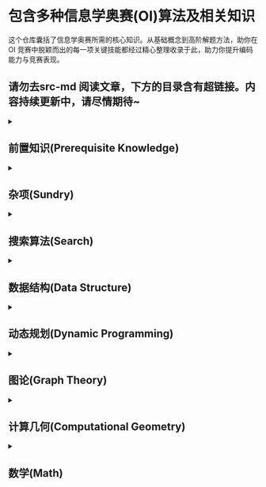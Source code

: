 # 包含多种信息学奥赛(OI)算法及相关知识

这个仓库囊括了信息学奥赛所需的核心知识。从基础概念到高阶解题方法，助你在 OI 竞赛中脱颖而出的每一项关键技能都经过精心整理收录于此，助力你提升编码能力与竞赛表现。

## **请勿去src-md 阅读文章，下方的目录含有超链接。内容持续更新中，请尽情期待~**

<details>
  <summary><h2>前置知识(Prerequisite Knowledge)</h2></summary>

  - [STL(标准模板库)](https://www.cnblogs.com/wz150432/articles/19065746)
  - [对拍](https://www.cnblogs.com/wz150432/articles/19065570)
  - [常用库函数](https://www.cnblogs.com/wz150432/articles/19065641)
  - 时间复杂度估算
</details>

<details>
  <summary><h2>杂项(Sundry)</h2></summary>

  - [二分查找(Binary Search)](https://www.cnblogs.com/wz150432/articles/19065671)
  - 贪心算法(Greedy)
  - [排序(Sort)](https://www.cnblogs.com/wz150432/articles/19065278)
  - 高精度算法(High Precision)
  - 位运算(Bitwise Operation)
  - 前缀和与差分(Prefix Sum and Difference)
  - 倍增算法(Binary Lifting)
  - KMP 匹配算法(KMP Matching)
  - 点分治(Centroid Decomposition)
  - 分块处理(Block Processing)
  - CDQ 分治(CDQ Divide and Conquer)
</details>

<details><summary><h2>搜索算法(Search)</h2></summary>

  - 广度优先搜索(BFS)
  - 深度优先搜索(DFS)
  - 剪枝(Pruning)
  - 迭代加深(Iterative Deepening)
  - 中途相遇法(Meet-in-the-Middle)
  - 双向广度优先搜索(Bidirectional BFS)
  - 双向深度优先搜索(Bidirectional DFS)
  - 搜索的数据流优化(Data Structure Optimization For Searching)
  - A\*算法(A\*)
  - IDE\*算法(IDE\*)
  - 模拟退火(Simulated Annealing)
</details>

<details><summary><h2>数据结构(Data Structure)</h2></summary>

  - [栈与队列(Stack And Queue)](https://www.cnblogs.com/wz150432/articles/19064929)
  - 单调栈与单调队列(Monotonic Stack And Queue)
  - [堆(Heap)](https://github.com/wz150432/OI-cpp/blob/main/Data-Structure/Heap.md)
  - [稀疏表(Sparse Table)](https://www.cnblogs.com/wz150432/articles/19064928)
  - 哈希表(Hash Table)
  - 并查集(Disjoint Set Union)
  - 树状数组(Binary Indexed Tree)
  - 线段树(Segment Tree)
  - 字典树(Trie)
  - [树堆(Treap)](https://www.cnblogs.com/wz150432/articles/19064930)
  - 伸展树(Splay)
  - 莫队算法(Mo's Algorithm)
  - 可持久化线段树(Persistent Segment Tree)
  - 可持久化字典树(Persisitent Trie)
  - 后缀数组(Suffix Array)
  - 后缀自动机(Suffix Automaton)
  - 前缀自动机(Prefix Automaton)
  - AC 自动机(Aho Coracisk Automaton)
  - 舞蹈链(Dancing Links)
  - 左偏树(Leftist Tree)
  - 树链剖分(Heavy Light Decomposition)
  - 块状链表(Block Linked List)
  - 动态树(Dynamic Tree)
  - 重心树(Centroid Tree)
    </details>

<details><summary><h2>动态规划(Dynamic Programming)</h2></summary>

  - 线性动态规划(Linear DP)
  - [0-1 背包动态规划(0-1 Knapsack DP)](https://www.cnblogs.com/wz150432/articles/19065699)
  - 完全背包(Complete Knapsack)
  - 多重背包(Multiple Knapsack)
  - 分组背包(Group Knapsack)
  - 区间动态规划(Interval DP)
  - 状态机动态规划(State Machine DP)
  - 状态压缩动态规划(State Compression DP)
  - 树形动态规划(Tree DP)
  - 数位动态规划(Digit DP)
  - 嵌套动态规划(Nested DP)
  - 插头动态规划(Plug DP)
  - 斜率优化动态规划(Slope Optimized DP)
  - 四边形不等式优化动态规划(Quadrilateral Inequality Optimized DP)
  - WQS 二分(WQS Binary Search)
  - 数据结构优化动态规划(Data Structure Optimized DP)
  - 矩阵快速幂优化动态规划(Matrix Exponentiation Optimized DP)

</details>

<details><summary><h2>图论(Graph Theory)</h2></summary>

  - 图与树的基础介绍(Introduction of Graphs and Trees)
  - 拓扑排序(Topological Sort)
  - [狄克斯特拉算法(Dijkstra's Algorithm)](https://www.cnblogs.com/wz150432/articles/19065552)
  - 贝尔曼 - 福特算法(Bellman Ford Algorithm)
  - 弗洛伊德算法(Floyd's Algorithm)
  - 最小生成树(Minimum Spanning Tree)
  - 二分图(Bipartite Graph)
  - 差分约束(Difference Constraints)
  - 最近公共祖先(Lowest Common Ancestor)
  - 强连通分量(Strongly Connected Components)
  - 双连通分量(Biconnected Components)
  - 欧拉回路与欧拉路径(Eulerian Circuit and Path)
  - 最大流(Maximum Flow)
  - 最小割(Minimum Cut)
  - 费用流(Cost Flow)
  - 2-SAT 问题(2 Satisfiability)
  - 埃德蒙兹算法(Edmonds' Algorithm)
  - 普吕弗编码(Prufer Code)
</details>

<details><summary><h2>计算几何(Computational Geometry)</h2></summary>

  - 基础知识(Basic Knowledges)
  - 凸包(Convex Hull)
  - 扫描线(Scan Line)
  - 半平面交(Half Plane Intersection)
  - 旋转卡壳(Rotating Calipers)
  - 三角剖分(Triangulation)
  - 自适应辛普森积分(Adaptive Simpson's Integration)
</details>

<details><summary><h2>数学(Math)</h2></summary>

  - 质数与约数(Prime Numbers and Divisors)
  - [欧拉函数(Euler's Totient Function)](https://www.cnblogs.com/wz150432/articles/19065275)
  - 筛法(Sieve Method)
  - [快速幂(Fast Exponentiation)](https://www.cnblogs.com/wz150432/articles/19065276)
  - [欧几里得算法(Euclidean Algorithm)](https://www.cnblogs.com/wz150432/articles/19065274)
  - 中国剩余定理(Chinese Remainder Theorem)
  - 组合数计算(Combinatorial Number Calculation)
  - 高斯消元(Gaussian Elimination)
  - 容斥原理(Inclusion Exclusion Principle)
  - 博弈论(Game Theory)
  - 矩阵乘法(Matrix Multiplication)
  - 概率与数学期望(Probability and Mathematical Expectation)
  - 大步小步算法(Baby Step Giant Step)
  - [快速傅里叶变换(Fast Fourier Transform)](https://www.cnblogs.com/wz150432/articles/19064932)
  - 数论变换(Number Theoretic Transform)
  - 快速沃尔什变换(Fast Walsh Hadamard Transform)
  - 生成函数(Generating Function)
  - 莫比乌斯反演(Möbius Inversion)
  - 伯恩赛德引理与波利亚计数定理(Burnside's Lemma and Pólya's Theorem)
  - 卡特兰数与斯特林数(Catalan Numbers and Stirling Numbers)
  - 线性基(Linear Basis)
</details>